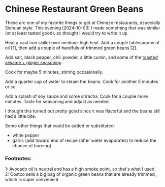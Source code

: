 # Chinese Restaurant Green Beans

These are one of my favorite things to get at Chinese restaurants, especially Sichuan style. This evening (2024-10-03) I made something that was similar (or at least tasted good), so thought I would try to write it up.

Heat a cast iron skillet over medium-high heat. Add a couple tablespoons of oil [1], then add a couple of handfuls of trimmed green beans [2].

Add salt, black pepper, chili powder, a little cumin, and some of the [toasted sesame + ginger seasoning](https://www.victoria-gourmet.com/products/toasted-sesame-ginger).

Cook for maybe 5 minutes, stirring occasionally.

Add a quarter cup of water to steam the beans. Cook for another 5 minutes or so.

Add a splash of soy sauce and some sriracha. Cook for a couple more minutes. Taste for seasoning and adjust as needed.

I thought this turned out pretty good since it was flavorful and the beans still had a little bite.

Some other things that could be added or substituted:

 - white pepper
 - garlic (add toward end of recipe (after water evaporates) to reduce the chance of burning)

### Footnotes:

1: Avocado oil is neutral and has a high smoke point, so that's what I used.
2: Costco sells a big bag of organic green beans that are already trimmed, which is super convenient.
